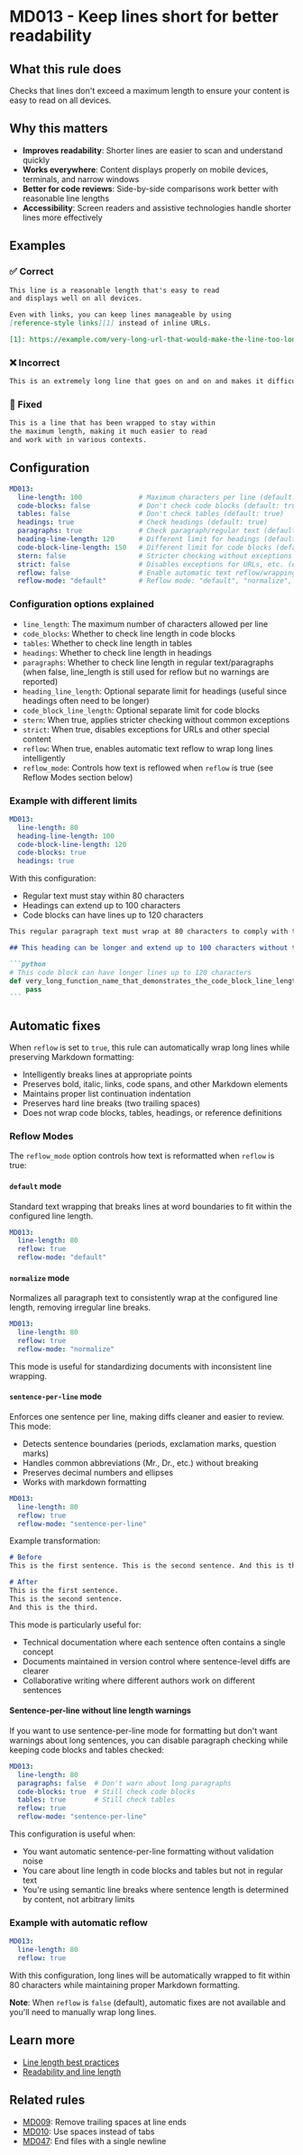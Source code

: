 # MD013 - Keep lines short for better readability

## What this rule does

Checks that lines don't exceed a maximum length to ensure your content is easy to read on all devices.

## Why this matters

- **Improves readability**: Shorter lines are easier to scan and understand quickly
- **Works everywhere**: Content displays properly on mobile devices, terminals, and narrow windows
- **Better for code reviews**: Side-by-side comparisons work better with reasonable line lengths
- **Accessibility**: Screen readers and assistive technologies handle shorter lines more effectively

## Examples

<!-- rumdl-disable MD013 -->

### ✅ Correct

```markdown
This line is a reasonable length that's easy to read
and displays well on all devices.

Even with links, you can keep lines manageable by using
[reference-style links][1] instead of inline URLs.

[1]: https://example.com/very-long-url-that-would-make-the-line-too-long
```

### ❌ Incorrect

```markdown
This is an extremely long line that goes on and on and makes it difficult to read the content, especially on mobile devices or when viewing files in split-screen editors or during code reviews where horizontal space is limited.
```

### 🔧 Fixed

```markdown
This is a line that has been wrapped to stay within
the maximum length, making it much easier to read
and work with in various contexts.
```

<!-- rumdl-enable MD013 -->

## Configuration

```yaml
MD013:
  line-length: 100              # Maximum characters per line (default: 80)
  code-blocks: false            # Don't check code blocks (default: true)
  tables: false                 # Don't check tables (default: true)
  headings: true                # Check headings (default: true)
  paragraphs: true              # Check paragraph/regular text (default: true)
  heading-line-length: 120      # Different limit for headings (default: uses line_length)
  code-block-line-length: 150   # Different limit for code blocks (default: uses line_length)
  stern: false                  # Stricter checking without exceptions (default: false)
  strict: false                 # Disables exceptions for URLs, etc. (default: false)
  reflow: false                 # Enable automatic text reflow/wrapping (default: false)
  reflow-mode: "default"        # Reflow mode: "default", "normalize", or "sentence-per-line" (default: "default")
```

### Configuration options explained

- `line_length`: The maximum number of characters allowed per line
- `code_blocks`: Whether to check line length in code blocks
- `tables`: Whether to check line length in tables
- `headings`: Whether to check line length in headings
- `paragraphs`: Whether to check line length in regular text/paragraphs (when false, line_length is still used for reflow but no warnings are reported)
- `heading_line_length`: Optional separate limit for headings (useful since headings often need to be longer)
- `code_block_line_length`: Optional separate limit for code blocks
- `stern`: When true, applies stricter checking without common exceptions
- `strict`: When true, disables exceptions for URLs and other special content
- `reflow`: When true, enables automatic text reflow to wrap long lines intelligently
- `reflow_mode`: Controls how text is reflowed when `reflow` is true (see Reflow Modes section below)

### Example with different limits

```yaml
MD013:
  line-length: 80
  heading-line-length: 100
  code-block-line-length: 120
  code-blocks: true
  headings: true
```

With this configuration:

- Regular text must stay within 80 characters
- Headings can extend up to 100 characters
- Code blocks can have lines up to 120 characters

````markdown
This regular paragraph text must wrap at 80 characters to comply with the rule.

## This heading can be longer and extend up to 100 characters without triggering a warning

```python
# This code block can have longer lines up to 120 characters
def very_long_function_name_that_demonstrates_the_code_block_line_length_configuration_option():
    pass
```
````

## Automatic fixes

When `reflow` is set to `true`, this rule can automatically wrap long lines while preserving Markdown formatting:

- Intelligently breaks lines at appropriate points
- Preserves bold, italic, links, code spans, and other Markdown elements
- Maintains proper list continuation indentation
- Preserves hard line breaks (two trailing spaces)
- Does not wrap code blocks, tables, headings, or reference definitions

### Reflow Modes

The `reflow_mode` option controls how text is reformatted when `reflow` is true:

#### `default` mode

Standard text wrapping that breaks lines at word boundaries to fit within the configured line length.

```yaml
MD013:
  line-length: 80
  reflow: true
  reflow-mode: "default"
```

#### `normalize` mode

Normalizes all paragraph text to consistently wrap at the configured line length, removing irregular line breaks.

```yaml
MD013:
  line-length: 80
  reflow: true
  reflow-mode: "normalize"
```

This mode is useful for standardizing documents with inconsistent line wrapping.

#### `sentence-per-line` mode

Enforces one sentence per line, making diffs cleaner and easier to review. This mode:

- Detects sentence boundaries (periods, exclamation marks, question marks)
- Handles common abbreviations (Mr., Dr., etc.) without breaking
- Preserves decimal numbers and ellipses
- Works with markdown formatting

```yaml
MD013:
  line-length: 80
  reflow: true
  reflow-mode: "sentence-per-line"
```

Example transformation:

```markdown
# Before
This is the first sentence. This is the second sentence. And this is the third.

# After
This is the first sentence.
This is the second sentence.
And this is the third.
```

This mode is particularly useful for:

- Technical documentation where each sentence often contains a single concept
- Documents maintained in version control where sentence-level diffs are clearer
- Collaborative writing where different authors work on different sentences

#### Sentence-per-line without line length warnings

If you want to use sentence-per-line mode for formatting but don't want warnings about long sentences, you can disable paragraph checking while keeping code blocks and tables checked:

```yaml
MD013:
  line-length: 80
  paragraphs: false  # Don't warn about long paragraphs
  code-blocks: true  # Still check code blocks
  tables: true       # Still check tables
  reflow: true
  reflow-mode: "sentence-per-line"
```

This configuration is useful when:

- You want automatic sentence-per-line formatting without validation noise
- You care about line length in code blocks and tables but not in regular text
- You're using semantic line breaks where sentence length is determined by content, not arbitrary limits

### Example with automatic reflow

```yaml
MD013:
  line-length: 80
  reflow: true
```

With this configuration, long lines will be automatically wrapped to fit within 80 characters while maintaining proper Markdown formatting.

**Note**: When `reflow` is `false` (default), automatic fixes are not available and you'll need to manually wrap long lines.

## Learn more

- [Line length best practices](https://en.wikipedia.org/wiki/Line_length)
- [Readability and line length](https://baymard.com/blog/line-length-readability)

## Related rules

- [MD009](md009.md): Remove trailing spaces at line ends
- [MD010](md010.md): Use spaces instead of tabs
- [MD047](md047.md): End files with a single newline
